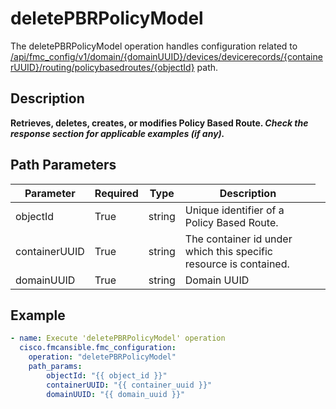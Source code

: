 # deletePBRPolicyModel

The deletePBRPolicyModel operation handles configuration related to [/api/fmc_config/v1/domain/{domainUUID}/devices/devicerecords/{containerUUID}/routing/policybasedroutes/{objectId}](/paths//api/fmc_config/v1/domain/{domain_uuid}/devices/devicerecords/{container_uuid}/routing/policybasedroutes/{object_id}.md) path.&nbsp;
## Description
**Retrieves, deletes, creates, or modifies Policy Based Route. _Check the response section for applicable examples (if any)._**

## Path Parameters
| Parameter | Required | Type | Description |
| --------- | -------- | ---- | ----------- |
| objectId | True | string <td colspan=3> Unique identifier of a Policy Based Route. |
| containerUUID | True | string <td colspan=3> The container id under which this specific resource is contained. |
| domainUUID | True | string <td colspan=3> Domain UUID |

## Example
```yaml
- name: Execute 'deletePBRPolicyModel' operation
  cisco.fmcansible.fmc_configuration:
    operation: "deletePBRPolicyModel"
    path_params:
        objectId: "{{ object_id }}"
        containerUUID: "{{ container_uuid }}"
        domainUUID: "{{ domain_uuid }}"

```